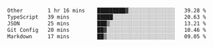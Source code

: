 <!--START_SECTION:waka-->

```txt
Other        1 hr 16 mins    █████████▓░░░░░░░░░░░░░░░   39.28 %
TypeScript   39 mins         █████░░░░░░░░░░░░░░░░░░░░   20.63 %
JSON         25 mins         ███▒░░░░░░░░░░░░░░░░░░░░░   13.21 %
Git Config   20 mins         ██▓░░░░░░░░░░░░░░░░░░░░░░   10.46 %
Markdown     17 mins         ██▒░░░░░░░░░░░░░░░░░░░░░░   09.05 %
```

<!--END_SECTION:waka-->